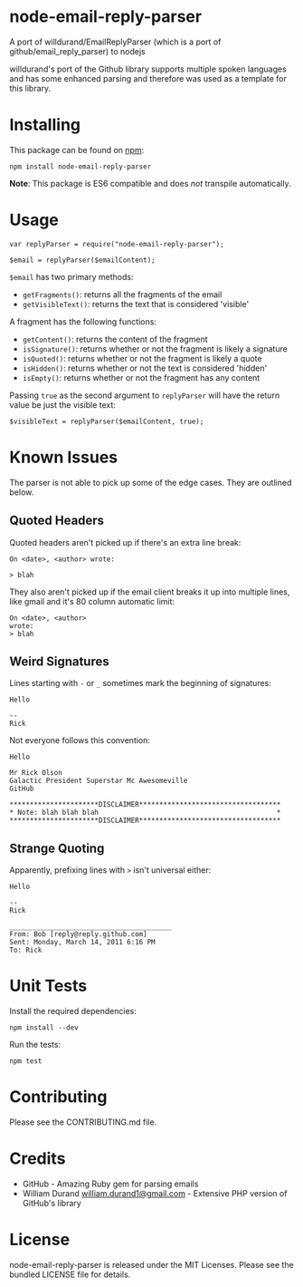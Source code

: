 # node-email-reply-parser

A port of willdurand/EmailReplyParser (which is a port of github/email_reply_parser) to nodejs

willdurand's port of the Github library supports multiple spoken languages and has some enhanced parsing and therefore was used as a template for this library.


# Installing

This package can be found on [npm](https://www.npmjs.com/):
```
npm install node-email-reply-parser
```

**Note**: This package is ES6 compatible and does *not* transpile automatically. 


# Usage

```
var replyParser = require("node-email-reply-parser");

$email = replyParser($emailContent);
```

`$email` has two primary methods:
* `getFragments()`: returns all the fragments of the email
* `getVisibleText()`: returns the text that is considered 'visible'

A fragment has the following functions:
* `getContent()`: returns the content of the fragment
* `isSignature()`: returns whether or not the fragment is likely a signature
* `isQuoted()`: returns whether or not the fragment is likely a quote
* `isHidden()`: returns whether or not the text is considered 'hidden'
* `isEmpty()`: returns whether or not the fragment has any content

Passing `true` as the second argument to `replyParser` will have the return value be just the visible text:
```
$visibleText = replyParser($emailContent, true);
```

# Known Issues

The parser is not able to pick up some of the edge cases. They are outlined below.

## Quoted Headers

Quoted headers aren't picked up if there's an extra line break:
```
On <date>, <author> wrote:

> blah
```

They also aren't picked up if the email client breaks it up into multiple lines, like gmail and it's 80 column automatic limit:
```
On <date>, <author>
wrote: 
> blah
```

## Weird Signatures

Lines starting with `-` or `_` sometimes mark the beginning of signatures:
```
Hello

--
Rick
```

Not everyone follows this convention:
```
Hello

Mr Rick Olson
Galactic President Superstar Mc Awesomeville
GitHub

**********************DISCLAIMER***********************************
* Note: blah blah blah                                            *
**********************DISCLAIMER***********************************
```

## Strange Quoting

Apparently, prefixing lines with `>` isn't universal either:

```
Hello

--
Rick

________________________________________
From: Bob [reply@reply.github.com]
Sent: Monday, March 14, 2011 6:16 PM
To: Rick
```


# Unit Tests

Install the required dependencies:
```
npm install --dev
```

Run the tests:
```
npm test
```


# Contributing

Please see the CONTRIBUTING.md file.


# Credits

* GitHub - Amazing Ruby gem for parsing emails
* William Durand [william.durand1@gmail.com](mailto:william.durand1@gmail.com) - Extensive PHP version of GitHub's library


# License

node-email-reply-parser is released under the MIT Licenses. Please see the bundled LICENSE file for details.
